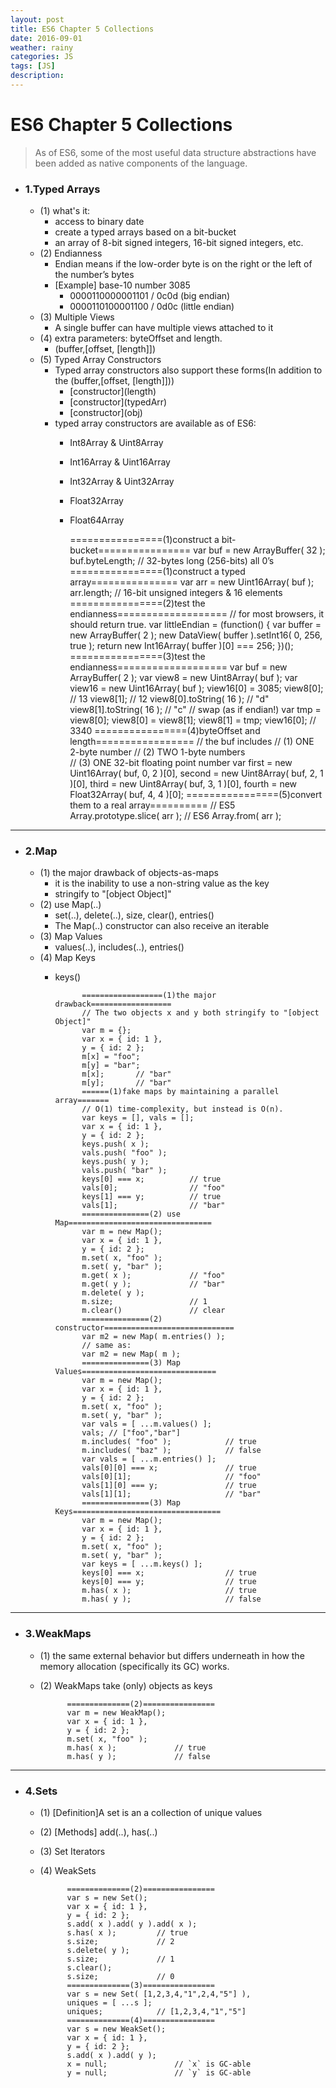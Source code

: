 ```yaml
---
layout: post
title: ES6 Chapter 5 Collections
date: 2016-09-01
weather: rainy
categories: JS
tags: [JS]
description: 
---
```


# ES6 Chapter 5 Collections

> As of ES6, some of the most useful data structure abstractions have been added as native components of the language.

- ### 1.Typed Arrays
	- (1) what's it:
		- access to binary date
		- create a typed arrays based on a bit-bucket
		- an array of 8-bit signed integers, 16-bit signed integers, etc.
	- (2) Endianness
		- Endian means if the low-order byte is on the right or the left of the number’s bytes
		- [Example] base-10 number 3085
			- 0000110000001101 / 0c0d (big endian)
			- 0000110100001100 / 0d0c (little endian)
	- (3) Multiple Views
		- A single buffer can have multiple views attached to it
	- (4) extra parameters: byteOffset and length.
		- (buffer,[offset, [length]])
	- (5) Typed Array Constructors
		- Typed array constructors also support these forms(In addition to the (buffer,[offset, [length]]))
			- \[constructor\](length)
			- \[constructor\](typedArr)
			- \[constructor\](obj)
		- typed array constructors are available as of ES6:
			- Int8Array & Uint8Array
			- Int16Array & Uint16Array
			- Int32Array & Uint32Array
			- Float32Array
			- Float64Array


				================(1)construct a bit-bucket================
				var buf = new ArrayBuffer( 32 );
				buf.byteLength; 				// 32-bytes long (256-bits) all 0’s
				================(1)construct a typed array===============
				var arr = new Uint16Array( buf );
				arr.length;						// 16-bit unsigned integers & 16 elements
				================(2)test the endianness===================
				// for most browsers, it should return true.
				var littleEndian = (function() {
					var buffer = new ArrayBuffer( 2 );
					new DataView( buffer ).setInt16( 0, 256, true );
					return new Int16Array( buffer )[0] === 256;
				})();	
				================(3)test the endianness===================
				var buf = new ArrayBuffer( 2 );
				var view8 = new Uint8Array( buf );
				var view16 = new Uint16Array( buf );
				view16[0] = 3085;
				view8[0];					// 13
				view8[1]; 					// 12
				view8[0].toString( 16 );	// "d"
				view8[1].toString( 16 ); 	// "c"
				// swap (as if endian!)
				var tmp = view8[0];
				view8[0] = view8[1];
				view8[1] = tmp;
				view16[0];					// 3340
				================(4)byteOffset and length=================
				// the buf includes 
				// (1) ONE 2-byte number
				// (2) TWO 1-byte numbers  
				// (3) ONE 32-bit floating point number
				var first = new Uint16Array( buf, 0, 2 )[0],
					second = new Uint8Array( buf, 2, 1 )[0],
					third = new Uint8Array( buf, 3, 1 )[0],
					fourth = new Float32Array( buf, 4, 4 )[0];
				================(5)convert them to a real array==========
				// ES5
				Array.prototype.slice( arr );
				// ES6
				Array.from( arr );

---

- ### 2.Map

	- (1) the major drawback of objects-as-maps 
		- it is the inability to use a non-string value as the key
		- stringify to "[object Object]"
	- (2) use Map(..)
		- set(..), delete(..), size, clear(), entries()
		- The Map(..) constructor can also receive an iterable 
	- (3) Map Values
		- values(..), includes(..), entries()
	- (4) Map Keys
		- keys()

					==================(1)the major drawback==================
					// The two objects x and y both stringify to "[object Object]"
					var m = {};
					var x = { id: 1 },
					y = { id: 2 };
					m[x] = "foo";
					m[y] = "bar";
					m[x]; 		// "bar"
					m[y];		// "bar"
					======(1)fake maps by maintaining a parallel array=======
					// O(1) time-complexity, but instead is O(n).
					var keys = [], vals = [];
					var x = { id: 1 },
					y = { id: 2 };
					keys.push( x );
					vals.push( "foo" );
					keys.push( y );
					vals.push( "bar" );
					keys[0] === x;			// true
					vals[0]; 				// "foo"
					keys[1] === y;			// true
					vals[1]; 				// "bar"
					===============(2) use Map================================
					var m = new Map();
					var x = { id: 1 },
					y = { id: 2 };
					m.set( x, "foo" );
					m.set( y, "bar" );
					m.get( x );				// "foo"
					m.get( y );				// "bar"
					m.delete( y );
					m.size;					// 1
					m.clear()				// clear
					===============(2) constructor=============================
					var m2 = new Map( m.entries() );
					// same as:
					var m2 = new Map( m );
					===============(3) Map Values==============================
					var m = new Map();
					var x = { id: 1 },
					y = { id: 2 };
					m.set( x, "foo" );
					m.set( y, "bar" );
					var vals = [ ...m.values() ];
					vals; // ["foo","bar"]
					m.includes( "foo" );			// true
					m.includes( "baz" );			// false
					var vals = [ ...m.entries() ];
					vals[0][0] === x;				// true
					vals[0][1]; 					// "foo"
					vals[1][0] === y; 				// true
					vals[1][1]; 					// "bar"
					===============(3) Map Keys=================================
					var m = new Map();
					var x = { id: 1 },
					y = { id: 2 };
					m.set( x, "foo" );
					m.set( y, "bar" );
					var keys = [ ...m.keys() ];
					keys[0] === x;					// true
					keys[0] === y;					// true
					m.has( x );						// true
					m.has( y );						// false

---

- ### 3.WeakMaps
	- (1) the same external behavior but differs underneath in how the memory allocation (specifically its GC) works.
	- (2) WeakMaps take (only) objects as keys


				==============(2)================
				var m = new WeakMap();
				var x = { id: 1 },
				y = { id: 2 };
				m.set( x, "foo" );
				m.has( x );				// true
				m.has( y );				// false

---

- ### 4.Sets
	- (1) [Definition]A set is an a collection of unique values
	- (2) [Methods] add(..), has(..) 
	- (3) Set Iterators
	- (4) WeakSets

				==============(2)================
				var s = new Set();
				var x = { id: 1 },
				y = { id: 2 };
				s.add( x ).add( y ).add( x );
				s.has( x );			// true
				s.size; 			// 2
				s.delete( y );
				s.size; 			// 1
				s.clear();
				s.size; 			// 0		
				==============(3)================
				var s = new Set( [1,2,3,4,"1",2,4,"5"] ),
				uniques = [ ...s ];
				uniques;			// [1,2,3,4,"1","5"]
				==============(4)================
				var s = new WeakSet();
				var x = { id: 1 },
				y = { id: 2 };
				s.add( x ).add( y );
				x = null;				// `x` is GC-able
				y = null;				// `y` is GC-able

